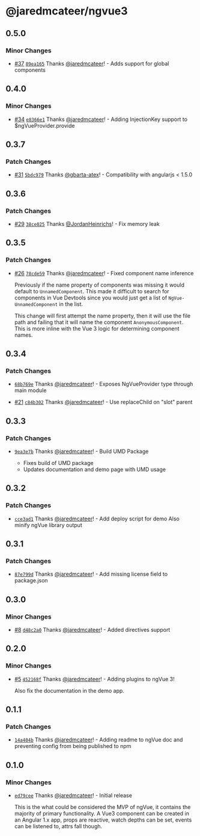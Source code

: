 # @jaredmcateer/ngvue3

## 0.5.0

### Minor Changes

- [#37](https://github.com/jaredmcateer/ngVue3/pull/37) [`89ea165`](https://github.com/jaredmcateer/ngVue3/commit/89ea165f6516d1b10e3ce72e6cdfdbfd99c6f5d2) Thanks [@jaredmcateer](https://github.com/jaredmcateer)! - Adds support for global components

## 0.4.0

### Minor Changes

- [#34](https://github.com/jaredmcateer/ngVue3/pull/34) [`e8366e1`](https://github.com/jaredmcateer/ngVue3/commit/e8366e175e7a05431dbe1a2a44c3958aa70c5b45) Thanks [@jaredmcateer](https://github.com/jaredmcateer)! - Adding InjectionKey support to \$ngVueProvider.provide

## 0.3.7

### Patch Changes

- [#31](https://github.com/jaredmcateer/ngVue3/pull/31) [`5bdc979`](https://github.com/jaredmcateer/ngVue3/commit/5bdc979299fee62dfe5c63f4e14f0aa3cea3dddc) Thanks [@gbarta-atex](https://github.com/gbarta-atex)! - Compatibility with angularjs < 1.5.0

## 0.3.6

### Patch Changes

- [#29](https://github.com/jaredmcateer/ngVue3/pull/29) [`38ce025`](https://github.com/jaredmcateer/ngVue3/commit/38ce025af41db556c33192b2240b16ad8c0c2e67) Thanks [@JordanHeinrichs](https://github.com/JordanHeinrichs)! - Fix memory leak

## 0.3.5

### Patch Changes

- [#26](https://github.com/jaredmcateer/ngVue3/pull/26) [`78cde59`](https://github.com/jaredmcateer/ngVue3/commit/78cde598fd4f61d2ea9283e57c173e6c1f89cb13) Thanks [@jaredmcateer](https://github.com/jaredmcateer)! - Fixed component name inference

  Previously if the name property of components was missing it would default to `UnnamedComponent`. This made it difficult to search for components in Vue Devtools since you would just get a list of `NgVue-UnnamedComponent` in the list.

  This change will first attempt the name property, then it will use the file path and failing that it will name the component `AnonymousComponent`. This is more inline with the Vue 3 logic for determining component names.

## 0.3.4

### Patch Changes

- [`68b769e`](https://github.com/jaredmcateer/ngVue3/commit/68b769eb2287935c03d1326e4f8323fa582e3ca2) Thanks [@jaredmcateer](https://github.com/jaredmcateer)! - Exposes NgVueProvider type through main module

* [#21](https://github.com/jaredmcateer/ngVue3/pull/21) [`c84b302`](https://github.com/jaredmcateer/ngVue3/commit/c84b3020a2dcd4ade9b76a3fc6471557f986d897) Thanks [@jaredmcateer](https://github.com/jaredmcateer)! - Use replaceChild on "slot" parent

## 0.3.3

### Patch Changes

- [`9ea3e7b`](https://github.com/jaredmcateer/ngVue3/commit/9ea3e7b62a9bc568d62908a611313ea5beafd026) Thanks [@jaredmcateer](https://github.com/jaredmcateer)! - Build UMD Package

  - Fixes build of UMD package
  - Updates documentation and demo page with UMD usage

## 0.3.2

### Patch Changes

- [`cce3ad1`](https://github.com/jaredmcateer/ngVue3/commit/cce3ad1da6a261bca8b053eb1b190a095c88ef56) Thanks [@jaredmcateer](https://github.com/jaredmcateer)! - Add deploy script for demo
  Also minify ngVue library output

## 0.3.1

### Patch Changes

- [`87e799d`](https://github.com/jaredmcateer/ngVue3/commit/87e799d6c9611e66965ca002e07a89e8539b17ed) Thanks [@jaredmcateer](https://github.com/jaredmcateer)! - Add missing license field to package.json

## 0.3.0

### Minor Changes

- [#8](https://github.com/jaredmcateer/ngVue3/pull/8) [`d48c2a0`](https://github.com/jaredmcateer/ngVue3/commit/d48c2a0a6ab389f442f00e8cde3a9ab6388f1244) Thanks [@jaredmcateer](https://github.com/jaredmcateer)! - Added directives support

## 0.2.0

### Minor Changes

- [#5](https://github.com/jaredmcateer/ngVue3/pull/5) [`452168f`](https://github.com/jaredmcateer/ngVue3/commit/452168f577e6af5945ba2f1f6e069184a1fab639) Thanks [@jaredmcateer](https://github.com/jaredmcateer)! - Adding plugins to ngVue 3!

  Also fix the documentation in the demo app.

## 0.1.1

### Patch Changes

- [`14a404b`](https://github.com/jaredmcateer/ngVue3/commit/14a404b6d9f2000759411012350687cea6de00d3) Thanks [@jaredmcateer](https://github.com/jaredmcateer)! - Adding readme to ngVue doc and preventing config from being published to npm

## 0.1.0

### Minor Changes

- [`ed79cee`](https://github.com/jaredmcateer/ngVue3/commit/ed79cee087f1474ab5ee744d6ead97651c32e5cf) Thanks [@jaredmcateer](https://github.com/jaredmcateer)! - Initial release

  This is the what could be considered the MVP of ngVue, it contains the majority of primary functionality. A Vue3 component can be created in an Angular 1.x app, props are reactive, watch depths can be set, events can be listened to, attrs fall though.
